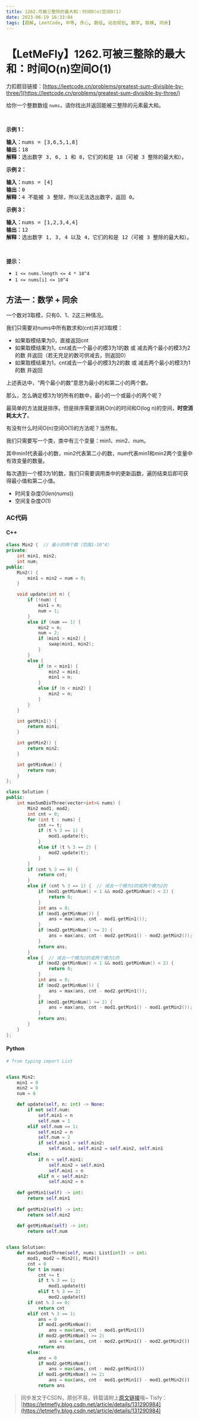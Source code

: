 ```yaml
---
title: 1262.可被三整除的最大和：时间O(n)空间O(1)
date: 2023-06-19 16:33:04
tags: [题解, LeetCode, 中等, 贪心, 数组, 动态规划, 数学, 取模, 同余]
---
```


# 【LetMeFly】1262.可被三整除的最大和：时间O(n)空间O(1)

力扣题目链接：[https://leetcode.cn/problems/greatest-sum-divisible-by-three/](https://leetcode.cn/problems/greatest-sum-divisible-by-three/)

<p>给你一个整数数组&nbsp;<code>nums</code>，请你找出并返回能被三整除的元素最大和。</p>

<ol>
</ol>

<p>&nbsp;</p>

<p><strong>示例 1：</strong></p>

<pre><strong>输入：</strong>nums = [3,6,5,1,8]
<strong>输出：</strong>18
<strong>解释：</strong>选出数字 3, 6, 1 和 8，它们的和是 18（可被 3 整除的最大和）。</pre>

<p><strong>示例 2：</strong></p>

<pre><strong>输入：</strong>nums = [4]
<strong>输出：</strong>0
<strong>解释：</strong>4 不能被 3 整除，所以无法选出数字，返回 0。
</pre>

<p><strong>示例 3：</strong></p>

<pre><strong>输入：</strong>nums = [1,2,3,4,4]
<strong>输出：</strong>12
<strong>解释：</strong>选出数字 1, 3, 4 以及 4，它们的和是 12（可被 3 整除的最大和）。
</pre>

<p>&nbsp;</p>

<p><strong>提示：</strong></p>

<ul>
	<li><code>1 &lt;= nums.length &lt;= 4 * 10^4</code></li>
	<li><code>1 &lt;= nums[i] &lt;= 10^4</code></li>
</ul>


    
## 方法一：数学 + 同余

一个数对3取模，只有0、1、2这三种情况。

我们只需要对nums中所有数求和(cnt)并对3取模：
   + 如果取模结果为0，直接返回cnt
   + 如果取模结果为1，cnt减去一个最小的模3为1的数 或 减去两个最小的模3为2的数 并返回（若无充足的数可供减去，则返回0）
   + 如果取模结果为1，cnt减去一个最小的模3为2的数 或 减去两个最小的模3为1的数 并返回

上述表达中，“两个最小的数”意思为最小的和第二小的两个数。

那么，怎么确定模3为1的所有的数中，最小的一个或最小的两个呢？

最简单的方法就是排序。但是排序需要消耗O(n)的时间和O(log n)的空间，**时空消耗太大了**。

有没有什么时间O(n)空间O(1)的方法呢？当然有。

我们只需要写一个类，类中有三个变量：min1、min2、num。

其中min1代表最小的数，min2代表第二小的数，num代表min1和min2两个变量中有效变量的数量。

每次遇到一个模3为1的数，我们只需要调用类中的更新函数，遍历结束后即可获得最小值和第二小值。

+ 时间复杂度$O(len(nums))$
+ 空间复杂度$O(1)$

### AC代码

#### C++

```cpp
class Min2 {  // 最小的两个数（范围1-10^4）
private:
    int min1, min2;
    int num;
public:
    Min2() {
        min1 = min2 = num = 0;
    }

    void update(int n) {
        if (!num) {
            min1 = n;
            num = 1;
        }
        else if (num == 1) {
            min2 = n;
            num = 2;
            if (min1 > min2) {
                swap(min1, min2);
            }
        }
        else {
            if (n < min1) {
                min2 = min1;
                min1 = n;
            }
            else if (n < min2) {
                min2 = n;
            }
        }
    }

    int getMin1() {
        return min1;
    }

    int getMin2() {
        return min2;
    }

    int getMinNum() {
        return num;
    }
};

class Solution {
public:
    int maxSumDivThree(vector<int>& nums) {
        Min2 mod1, mod2;
        int cnt = 0;
        for (int t : nums) {
            cnt += t;
            if (t % 3 == 1) {
                mod1.update(t);
            }
            else if (t % 3 == 2) {
                mod2.update(t);
            }
        }
        if (cnt % 3 == 0) {
            return cnt;
        }
        else if (cnt % 3 == 1) {  // 减去一个模为1的或两个模为2的
            if (mod1.getMinNum() < 1 && mod2.getMinNum() < 2) {
                return 0;
            }
            int ans = 0;
            if (mod1.getMinNum()) {
                ans = max(ans, cnt - mod1.getMin1());
            }
            if (mod2.getMinNum() >= 2) {
                ans = max(ans, cnt - mod2.getMin1() - mod2.getMin2());
            }
            return ans;
        }
        else {  // 减去一个模为2的或两个模为1的
            if (mod2.getMinNum() < 1 && mod1.getMinNum() < 2) {
                return 0;
            }
            int ans = 0;
            if (mod2.getMinNum()) {
                ans = max(ans, cnt - mod2.getMin1());
            }
            if (mod1.getMinNum() >= 2) {
                ans = max(ans, cnt - mod1.getMin1() - mod1.getMin2());
            }
            return ans;
        }
    }
};
```

#### Python

```python
# from typing import List


class Min2:
    min1 = 0
    min2 = 0
    num = 0

    def update(self, n: int) -> None:
        if not self.num:
            self.min1 = n
            self.num = 1
        elif self.num == 1:
            self.min2 = n
            self.num = 2
            if self.min1 > self.min2:
                self.min1, self.min2 = self.min2, self.min1
        else:
            if n < self.min1:
                self.min2 = self.min1
                self.min1 = n
            elif n < self.min2:
                self.min2 = n
    
    def getMin1(self) -> int:
        return self.min1
    
    def getMin2(self) -> int:
        return self.min2
    
    def getMinNum(self) -> int:
        return self.num


class Solution:
    def maxSumDivThree(self, nums: List[int]) -> int:
        mod1, mod2 = Min2(), Min2()
        cnt = 0
        for t in nums:
            cnt += t
            if t % 3 == 1:
                mod1.update(t)
            elif t % 3 == 2:
                mod2.update(t)
        if cnt % 3 == 0:
            return cnt
        elif cnt % 3 == 1:
            ans = 0
            if mod1.getMinNum():
                ans = max(ans, cnt - mod1.getMin1())
            if mod2.getMinNum() >= 2:
                ans = max(ans, cnt - mod2.getMin1() - mod2.getMin2())
            return ans
        else:
            ans = 0
            if mod2.getMinNum():
                ans = max(ans, cnt - mod2.getMin1())
            if mod1.getMinNum() >= 2:
                ans = max(ans, cnt - mod1.getMin1() - mod1.getMin2())
            return ans
```

> 同步发文于CSDN，原创不易，转载请附上[原文链接](https://blog.letmefly.xyz/2023/06/19/LeetCode%201262.%E5%8F%AF%E8%A2%AB%E4%B8%89%E6%95%B4%E9%99%A4%E7%9A%84%E6%9C%80%E5%A4%A7%E5%92%8C/)哦~
> Tisfy：[https://letmefly.blog.csdn.net/article/details/131290984](https://letmefly.blog.csdn.net/article/details/131290984)
